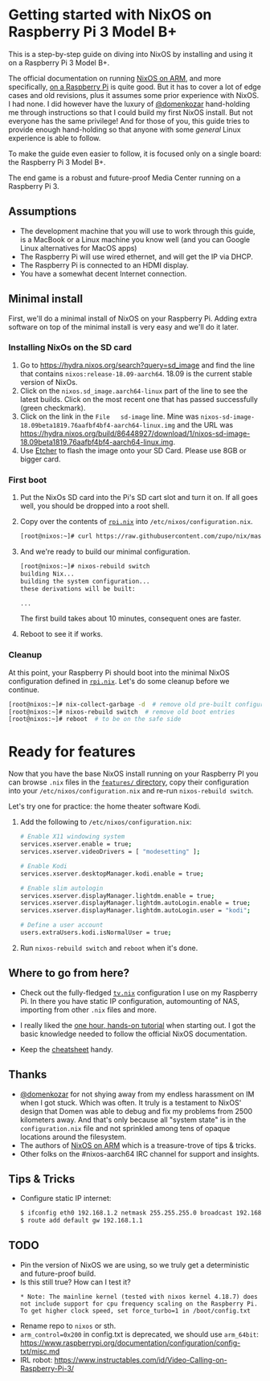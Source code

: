 # Getting started with NixOS on Raspberry Pi 3 Model B+

This is a step-by-step guide on diving into NixOS by installing and using it on a Raspberry Pi 3 Model B+.

The official documentation on running [NixOS on ARM](https://nixos.wiki/wiki/NixOS_on_ARM), and more specifically, [on a Raspberry Pi](https://nixos.wiki/wiki/NixOS_on_ARM/Raspberry_Pi) is quite good. But it has to cover a lot of edge cases and old revisions, plus it assumes some prior experience with NixOS. I had none. I did however have the luxury of [@domenkozar](https://github.com/domenkozar) hand-holding me through instructions so that I could build my first NixOS install. But not everyone has the same privilege! And for those of you, this guide tries to provide enough hand-holding so that anyone with some *general* Linux experience is able to follow.

To make the guide even easier to follow, it is focused only on a single board: the Raspberry Pi 3 Model B+.

The end game is a robust and future-proof Media Center running on a Raspberry Pi 3.

## Assumptions

* The development machine that you will use to work through this guide, is a MacBook or a Linux machine you know well (and you can Google Linux alternatives for MacOS apps)
* The Raspberry Pi will use wired ethernet, and will get the IP via DHCP.
* The Raspberry Pi is connected to an HDMI display.
* You have a somewhat decent Internet connection.

## Minimal install

First, we'll do a minimal install of NixOS on your Raspberry Pi. Adding extra software on top of the minimal install is very easy and we'll do it later.

### Installing NixOs on the SD card

1. Go to https://hydra.nixos.org/search?query=sd_image and find the line that contains `nixos:release-18.09-aarch64`. 18.09 is the current stable version of NixOs.
2. Click on the `nixos.sd_image.aarch64-linux` part of the line to see the latest builds. Click on the most recent one that has passed successfully (green checkmark).
3. Click on the link in the `File   sd-image` line. Mine was `nixos-sd-image-18.09beta1819.76aafbf4bf4-aarch64-linux.img` and the URL was https://hydra.nixos.org/build/86448927/download/1/nixos-sd-image-18.09beta1819.76aafbf4bf4-aarch64-linux.img.
4. Use [Etcher](https://www.balena.io/etcher/) to flash the image onto your SD Card. Please use 8GB or bigger card.


### First boot

1. Put the NixOs SD card into the Pi's SD cart slot and turn it on. If all goes well, you should be dropped into a root shell.

2. Copy over the contents of [`rpi.nix`](https://github.com/zupo/nix/blob/master/rpi.nix) into `/etc/nixos/configuration.nix`.

    ```bash
    [root@nixos:~]# curl https://raw.githubusercontent.com/zupo/nix/master/rpi.nix > /etc/nixos/configuration.nix
    ```

3. And we're ready to build our minimal configuration.

    ```bash
    [root@nixos:~]# nixos-rebuild switch
    building Nix...
    building the system configuration...
    these derivations will be built:

    ...
    ```

    The first build takes about 10 minutes, consequent ones are faster.

4. Reboot to see it if works.

### Cleanup

At this point, your Raspberry Pi should boot into the minimal NixOS configuration defined in [`rpi.nix`](https://github.com/zupo/nix/blob/master/rpi.nix). Let's do some cleanup before we continue.

```bash
[root@nixos:~]# nix-collect-garbage -d  # remove old pre-built configuration and all of its dependencies
[root@nixos:~]# nixos-rebuild switch  # remove old boot entries
[root@nixos:~]# reboot  # to be on the safe side
```


# Ready for features

Now that you have the base NixOS install running on your Raspberry PI you can browse `.nix` files in the [`features/` directory](https://github.com/zupo/nix/features), copy their configuration into your `/etc/nixos/configuration.nix` and re-run `nixos-rebuild switch`.

Let's try one for practice: the home theater software Kodi.

1. Add the following to `/etc/nixos/configuration.nix`:

    ```bash
    # Enable X11 windowing system
    services.xserver.enable = true;
    services.xserver.videoDrivers = [ "modesetting" ];

    # Enable Kodi
    services.xserver.desktopManager.kodi.enable = true;

    # Enable slim autologin
    services.xserver.displayManager.lightdm.enable = true;
    services.xserver.displayManager.lightdm.autoLogin.enable = true;
    services.xserver.displayManager.lightdm.autoLogin.user = "kodi";

    # Define a user account
    users.extraUsers.kodi.isNormalUser = true;
    ```

2. Run `nixos-rebuild switch` and `reboot` when it's done.

## Where to go from here?

- Check out the fully-fledged [`tv.nix`](https://github.com/zupo/nix/tree/master/tv.nix) configuration I use on my Raspberry Pi. In there you have static IP configuration, automounting of NAS, importing from other `.nix` files and more.

- I really liked the [one hour, hands-on tutorial](https://github.com/brainrape/nixos-tutorial) when starting out. I got the basic knowledge needed to follow the official NixOS documentation.

- Keep the [cheatsheet](https://github.com/brainrape/nixos-tutorial/blob/master/cheatsheet.md) handy.


## Thanks

* [@domenkozar](https://github.com/domenkozar) for not shying away from my endless harassment on IM when I got stuck. Which was often. It truly is a testament to NixOS' design that Domen was able to debug and fix my problems from 2500 kilometers away. And that's only because all "system state" is in the `configuration.nix` file and not sprinkled among tens of opaque locations around the filesystem.
* The authors of [NixOS on ARM](https://nixos.wiki/wiki/NixOS_on_ARM) which is a treasure-trove of tips & tricks.
* Other folks on the #nixos-aarch64 IRC channel for support and insights.

## Tips & Tricks

* Configure static IP internet:
  
  ```bash
  $ ifconfig eth0 192.168.1.2 netmask 255.255.255.0 broadcast 192.168.1.255 up
  $ route add default gw 192.168.1.1
  ```



## TODO

* Pin the version of NixOS we are using, so we truly get a deterministic and future-proof build.
* Is this still true? How can I test it?
  ```
  * Note: The mainline kernel (tested with nixos kernel 4.18.7) does not include support for cpu frequency scaling on the Raspberry Pi. To get higher clock speed, set force_turbo=1 in /boot/config.txt

  ```
* Rename repo to `nixos` or sth.
* `arm_control=0x200` in config.txt is deprecated, we should use `arm_64bit`: https://www.raspberrypi.org/documentation/configuration/config-txt/misc.md
* IRL robot: https://www.instructables.com/id/Video-Calling-on-Raspberry-Pi-3/

